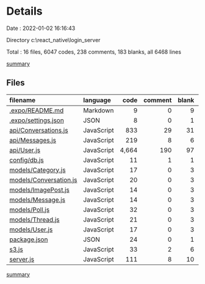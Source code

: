 # Details

Date : 2022-01-02 16:16:43

Directory c:\react_native\login_server

Total : 16 files,  6047 codes, 238 comments, 183 blanks, all 6468 lines

[summary](results.md)

## Files
| filename | language | code | comment | blank | total |
| :--- | :--- | ---: | ---: | ---: | ---: |
| [.expo/README.md](/.expo/README.md) | Markdown | 9 | 0 | 9 | 18 |
| [.expo/settings.json](/.expo/settings.json) | JSON | 8 | 0 | 1 | 9 |
| [api/Conversations.js](/api/Conversations.js) | JavaScript | 833 | 29 | 31 | 893 |
| [api/Messages.js](/api/Messages.js) | JavaScript | 219 | 8 | 6 | 233 |
| [api/User.js](/api/User.js) | JavaScript | 4,664 | 190 | 97 | 4,951 |
| [config/db.js](/config/db.js) | JavaScript | 11 | 1 | 1 | 13 |
| [models/Category.js](/models/Category.js) | JavaScript | 17 | 0 | 3 | 20 |
| [models/Conversation.js](/models/Conversation.js) | JavaScript | 20 | 0 | 3 | 23 |
| [models/ImagePost.js](/models/ImagePost.js) | JavaScript | 14 | 0 | 3 | 17 |
| [models/Message.js](/models/Message.js) | JavaScript | 14 | 0 | 3 | 17 |
| [models/Poll.js](/models/Poll.js) | JavaScript | 32 | 0 | 3 | 35 |
| [models/Thread.js](/models/Thread.js) | JavaScript | 21 | 0 | 3 | 24 |
| [models/User.js](/models/User.js) | JavaScript | 17 | 0 | 3 | 20 |
| [package.json](/package.json) | JSON | 24 | 0 | 1 | 25 |
| [s3.js](/s3.js) | JavaScript | 33 | 2 | 6 | 41 |
| [server.js](/server.js) | JavaScript | 111 | 8 | 10 | 129 |

[summary](results.md)